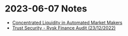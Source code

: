 # 2023-06-07 Notes

- [Concentrated Liquidity in Automated Market Makers](https://arxiv.org/pdf/2110.01368.pdf)
- [Trust Security - Rysk Finance Audit (23/12/2022)](https://www.trust-security.xyz/rysk-audit)